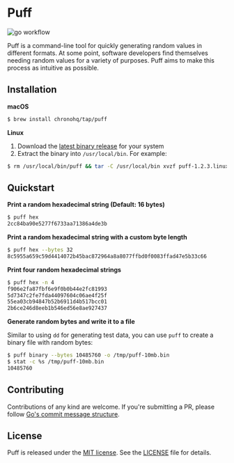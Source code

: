 # Puff

![go workflow](https://github.com/chronohq/puff/actions/workflows/go.yml/badge.svg)

Puff is a command-line tool for quickly generating random values in
different formats. At some point, software developers find themselves
needing random values for a variety of purposes. Puff aims to make this
process as intuitive as possible.

## Installation

**macOS**

```bash
$ brew install chronohq/tap/puff
```

**Linux**

1. Download the [latest binary release](https://github.com/chronohq/puff/releases/latest) for your system
2. Extract the binary into `/usr/local/bin`. For example:

```bash
$ rm /usr/local/bin/puff && tar -C /usr/local/bin xvzf puff-1.2.3.linux-amd64.tar.gz
```

## Quickstart

**Print a random hexadecimal string (Default: 16 bytes)**

```bash
$ puff hex
2cc84ba90e5277f6733aa71386a4de3b
```

**Print a random hexadecimal string with a custom byte length**

```bash
$ puff hex --bytes 32
8c5955a659c59d4414072b45bac872964a8a8077ffbd0f0083ffad47e5b33c66
```

**Print four random hexadecimal strings**

```bash
$ puff hex -n 4
f906e2fa87fbf6e9f0b0b44e2fc81993
5d7347c2fe7fda44097604c06ae4f25f
55ea03cb94847b52b6911d4b517bcc01
2b6ce246d8eeb1b546ed56e8ae927437
```

**Generate random bytes and write it to a file**

Similar to using `dd` for generating test data, you can use `puff` to create a binary file with random bytes:

```bash
$ puff binary --bytes 10485760 -o /tmp/puff-10mb.bin
$ stat -c %s /tmp/puff-10mb.bin
10485760
```

## Contributing

Contributions of any kind are welcome.
If you're submitting a PR, please follow [Go's commit message structure](https://go.dev/wiki/CommitMessage).

## License

Puff is released under the [MIT license](https://opensource.org/license/MIT).
See the [LICENSE](LICENSE) file for details.
